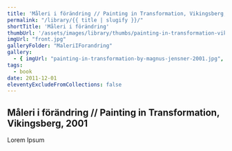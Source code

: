 ```yaml
---
title: 'Måleri i förändring // Painting in Transformation, Vikingsberg, 2001'
permalink: "/library/{{ title | slugify }}/"
shortTitle: 'Måleri i förändring'
thumbUrl: '/assets/images/library/thumbs/painting-in-transformation-vikingsberg-2001.jpg'
imgUrl: "front.jpg"
galleryFolder: "MaleriIForandring"
gallery:
  - { imgUrl: "painting-in-transformation-by-magnus-jensner-2001.jpg", caption: "" }
tags:
  - book
date: 2011-12-01
eleventyExcludeFromCollections: false
---
```



<h2>Måleri i förändring // Painting in Transformation, Vikingsberg, 2001</h2>
<p>Lorem Ipsum</p>